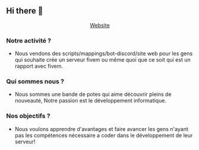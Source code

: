 ## Hi there 👋

<p align="center">
<a href="https://adns-tech.fr/">Website</a>
</p>

### Notre activité ?
- Nous vendons des scripts/mappings/bot-discord/site web pour les gens qui souhaite crée un serveur fivem ou même quoi que ce soit qui est un rapport avec fivem.
### Qui sommes nous ?
- Nous sommes une bande de potes qui aime découvrir pleins de nouveauté, Notre passion est le développement informatique.
### Nos objectifs ?
- Nous voulons apprendre d'avantages et faire avancer les gens n'ayant pas les compétences nécessaire a coder dans le développement de leur serveur!
